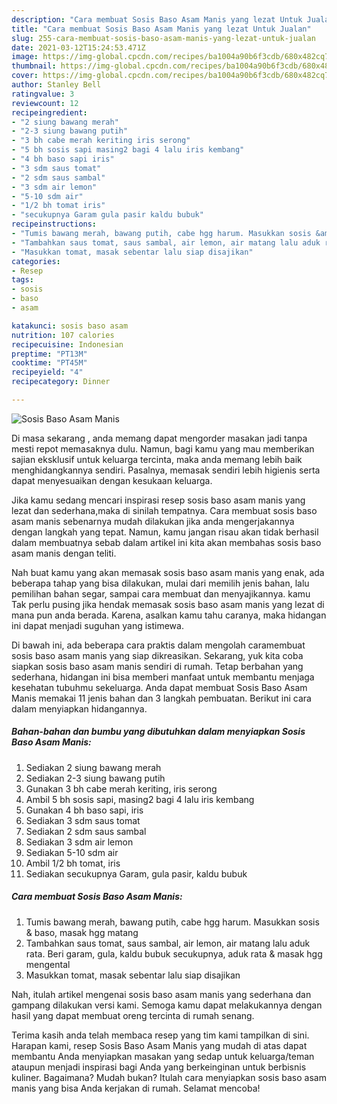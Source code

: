 ```yaml
---
description: "Cara membuat Sosis Baso Asam Manis yang lezat Untuk Jualan"
title: "Cara membuat Sosis Baso Asam Manis yang lezat Untuk Jualan"
slug: 255-cara-membuat-sosis-baso-asam-manis-yang-lezat-untuk-jualan
date: 2021-03-12T15:24:53.471Z
image: https://img-global.cpcdn.com/recipes/ba1004a90b6f3cdb/680x482cq70/sosis-baso-asam-manis-foto-resep-utama.jpg
thumbnail: https://img-global.cpcdn.com/recipes/ba1004a90b6f3cdb/680x482cq70/sosis-baso-asam-manis-foto-resep-utama.jpg
cover: https://img-global.cpcdn.com/recipes/ba1004a90b6f3cdb/680x482cq70/sosis-baso-asam-manis-foto-resep-utama.jpg
author: Stanley Bell
ratingvalue: 3
reviewcount: 12
recipeingredient:
- "2 siung bawang merah"
- "2-3 siung bawang putih"
- "3 bh cabe merah keriting iris serong"
- "5 bh sosis sapi masing2 bagi 4 lalu iris kembang"
- "4 bh baso sapi iris"
- "3 sdm saus tomat"
- "2 sdm saus sambal"
- "3 sdm air lemon"
- "5-10 sdm air"
- "1/2 bh tomat iris"
- "secukupnya Garam gula pasir kaldu bubuk"
recipeinstructions:
- "Tumis bawang merah, bawang putih, cabe hgg harum. Masukkan sosis &amp; baso, masak hgg matang"
- "Tambahkan saus tomat, saus sambal, air lemon, air matang lalu aduk rata. Beri garam, gula, kaldu bubuk secukupnya, aduk rata &amp; masak hgg mengental"
- "Masukkan tomat, masak sebentar lalu siap disajikan"
categories:
- Resep
tags:
- sosis
- baso
- asam

katakunci: sosis baso asam 
nutrition: 107 calories
recipecuisine: Indonesian
preptime: "PT13M"
cooktime: "PT45M"
recipeyield: "4"
recipecategory: Dinner

---
```



![Sosis Baso Asam Manis](https://img-global.cpcdn.com/recipes/ba1004a90b6f3cdb/680x482cq70/sosis-baso-asam-manis-foto-resep-utama.jpg)

Di masa  sekarang , anda memang dapat mengorder masakan jadi tanpa mesti repot memasaknya dulu. Namun, bagi kamu yang mau memberikan sajian eksklusif untuk keluarga tercinta, maka anda memang lebih baik menghidangkannya sendiri. Pasalnya, memasak sendiri lebih higienis serta dapat menyesuaikan dengan kesukaan keluarga.

Jika kamu sedang mencari inspirasi resep sosis baso asam manis yang lezat dan sederhana,maka di sinilah tempatnya. Cara membuat sosis baso asam manis  sebenarnya mudah dilakukan jika anda mengerjakannya dengan langkah yang tepat. Namun, kamu jangan risau akan tidak berhasil dalam membuatnya 
sebab dalam artikel ini kita akan membahas sosis baso asam manis dengan teliti.  



Nah buat kamu yang akan memasak sosis baso asam manis yang enak, ada beberapa tahap yang bisa dilakukan, mulai dari memilih jenis bahan, lalu pemilihan bahan segar, sampai cara membuat dan menyajikannya. kamu Tak perlu pusing jika hendak memasak sosis baso asam manis yang lezat di mana pun anda berada. Karena, asalkan kamu  tahu caranya, maka hidangan ini dapat menjadi suguhan yang istimewa.

Di bawah ini, ada beberapa cara praktis  dalam mengolah caramembuat sosis baso asam manis yang siap dikreasikan. Sekarang, yuk kita coba siapkan sosis baso asam manis sendiri di rumah. Tetap berbahan yang sederhana, hidangan ini bisa memberi manfaat untuk membantu menjaga kesehatan tubuhmu sekeluarga. Anda dapat membuat Sosis Baso Asam Manis memakai 11 jenis bahan dan 3 langkah pembuatan. Berikut ini cara dalam menyiapkan hidangannya.

<!--inarticleads1-->

##### Bahan-bahan dan bumbu yang dibutuhkan dalam menyiapkan Sosis Baso Asam Manis:

1. Sediakan 2 siung bawang merah
1. Sediakan 2-3 siung bawang putih
1. Gunakan 3 bh cabe merah keriting, iris serong
1. Ambil 5 bh sosis sapi, masing2 bagi 4 lalu iris kembang
1. Gunakan 4 bh baso sapi, iris
1. Sediakan 3 sdm saus tomat
1. Sediakan 2 sdm saus sambal
1. Sediakan 3 sdm air lemon
1. Sediakan 5-10 sdm air
1. Ambil 1/2 bh tomat, iris
1. Sediakan secukupnya Garam, gula pasir, kaldu bubuk




<!--inarticleads2-->

##### Cara membuat Sosis Baso Asam Manis:

1. Tumis bawang merah, bawang putih, cabe hgg harum. Masukkan sosis &amp; baso, masak hgg matang
1. Tambahkan saus tomat, saus sambal, air lemon, air matang lalu aduk rata. Beri garam, gula, kaldu bubuk secukupnya, aduk rata &amp; masak hgg mengental
1. Masukkan tomat, masak sebentar lalu siap disajikan




Nah, itulah artikel mengenai  sosis baso asam manis  yang sederhana dan gampang dilakukan versi kami. Semoga kamu dapat melakukannya dengan hasil yang dapat membuat oreng tercinta di rumah senang. 

Terima kasih anda telah membaca resep yang tim kami tampilkan di sini. Harapan kami, resep  Sosis Baso Asam Manis yang mudah di atas dapat membantu Anda menyiapkan masakan yang sedap untuk keluarga/teman ataupun menjadi inspirasi bagi Anda yang berkeinginan untuk berbisnis kuliner. Bagaimana? Mudah bukan? Itulah cara menyiapkan sosis baso asam manis yang bisa Anda kerjakan di rumah. Selamat mencoba!

